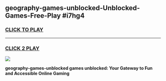
## geography-games-unblocked-Unblocked-Games-Free-Play #i7hg4
<h3>
<a href="https://us.freeplayer.one?title=geography-games-unblocked&ref=9M">CLICK TO PLAY</a></h3>
<hr>

<h3>
<a href="https://us.freeplayer.one?title=geography-games-unblocked&ref=9M">CLICK 2 PLAY</a>
  
</h3>

<a href="https://us.freeplayer.one?title=geography-games-unblocked&ref=9M"><img src="https://clearcache.store/games.png"></a>


**geography-games-unblocked games unblocked: Your Gateway to Fun and Accessible Online Gaming**
